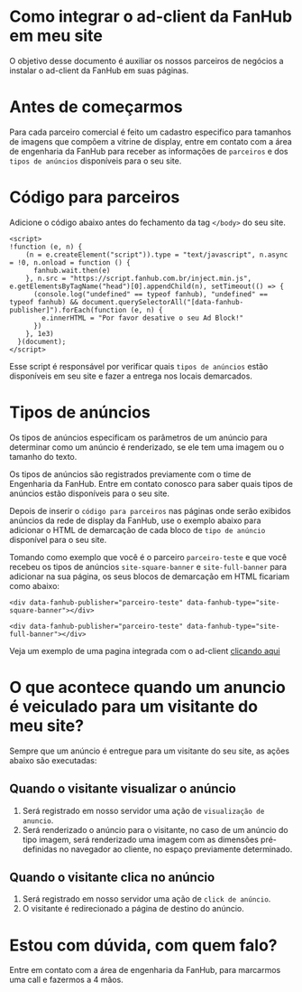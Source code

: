 # Como integrar o ad-client da FanHub em meu site
 
O objetivo desse documento é auxiliar os nossos parceiros de negócios a instalar o ad-client da FanHub em suas páginas.
 
# Antes de começarmos
 
Para cada parceiro comercial é feito um cadastro especifico para tamanhos de imagens que compõem a vitrine de display, entre em contato com a área de engenharia da FanHub para receber as informações de `parceiros` e dos `tipos de anúncios` disponíveis para o seu site.
 
# Código para parceiros
 
Adicione o código abaixo antes do fechamento da tag `</body>` do seu site.
 
```
<script>
!function (e, n) {
    (n = e.createElement("script")).type = "text/javascript", n.async = !0, n.onload = function () {
      fanhub.wait.then(e)
    }, n.src = "https://script.fanhub.com.br/inject.min.js", e.getElementsByTagName("head")[0].appendChild(n), setTimeout(() => {
      (console.log("undefined" == typeof fanhub), "undefined" == typeof fanhub) && document.querySelectorAll("[data-fanhub-publisher]").forEach(function (e, n) {
        e.innerHTML = "Por favor desative o seu Ad Block!"
      })
    }, 1e3)
  }(document);
</script>
```

Esse script é responsável por verificar quais `tipos de anúncios` estão disponíveis em seu site e fazer a entrega nos locais demarcados.
 
# Tipos de anúncios
 
Os tipos de anúncios especificam os parâmetros de um anúncio para determinar como um anúncio é renderizado, se ele tem uma imagem ou o tamanho do texto.
 
Os tipos de anúncios são registrados previamente com o time de Engenharia da FanHub. Entre em contato conosco para saber quais tipos de anúncios estão disponíveis para o seu site.
 
Depois de inserir o `código para parceiros` nas páginas onde serão exibidos anúncios da rede de display da FanHub, use o exemplo abaixo para adicionar o HTML de demarcação de cada bloco de `tipo de anúncio` disponível para o seu site.
 
Tomando como exemplo que você é o parceiro `parceiro-teste` e que você recebeu os tipos de anúncios `site-square-banner` e `site-full-banner` para adicionar na sua página, os seus blocos de demarcação em HTML ficariam como abaixo:
 
```
<div data-fanhub-publisher="parceiro-teste" data-fanhub-type="site-square-banner"></div>
```
``` 
<div data-fanhub-publisher="parceiro-teste" data-fanhub-type="site-full-banner"></div>
```

Veja um exemplo de uma pagina integrada com o ad-client [clicando aqui](https://github.com/fanhubteam/docs/blob/master/ads/exemplo-integrar-ad-client.html)
 
# O que acontece quando um anuncio é veiculado para um visitante do meu site?
 
Sempre que um anúncio é entregue para um visitante do seu site, as ações abaixo são executadas:
 
## Quando o visitante visualizar o anúncio
 
1. Será registrado em nosso servidor uma ação de `visualização de anuncio`.
2. Será renderizado o anúncio para o visitante, no caso de um anúncio do tipo imagem, será renderizado uma imagem com as dimensões pré-definidas no navegador ao cliente, no espaço previamente determinado.
 
## Quando o visitante clica no anúncio
 
1. Será registrado em nosso servidor uma ação de `click de anúncio`.
2. O visitante é redirecionado a página de destino do anúncio.


# Estou com dúvida, com quem falo?

Entre em contato com a área de engenharia da FanHub, para marcarmos uma call e fazermos a 4 mãos.
